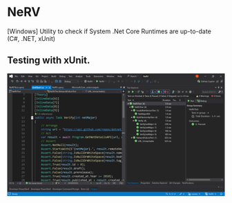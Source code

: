 # NeRV
[Windows] Utility to check if System .Net Core Runtimes are up-to-date (C#, .NET, xUnit) 

## Testing with xUnit.
![og-image](test-shot.png)


